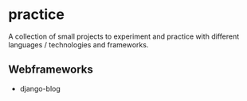 # practice

A collection of small projects to experiment and practice with different languages / technologies and frameworks.

## Webframeworks
- django-blog